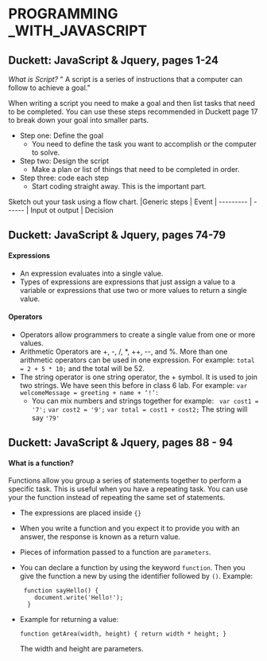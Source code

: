 # PROGRAMMING _WITH_JAVASCRIPT 

## Duckett: JavaScript & Jquery, pages 1-24

*What is Script?* " A script is a series of instructions that a computer can follow to achieve a goal." 

When writing a script you need to make a goal and then list tasks that need to be completed. You can use these steps recommended in Duckett page 17 to break down your goal into smaller parts. 
- Step one: Define the goal 
    - You need to define the task you want to accomplish or the computer to solve. 
- Step two: Design the script
    - Make a plan or list of things that need to be completed in order. 
- Step three: code each step 
    - Start coding straight away. This is the important part. 

Sketch out your task using a flow chart. 
|Generic steps | Event |
--------- | ------ |
Input ot output | Decision

## Duckett: JavaScript & Jquery, pages 74-79

#### Expressions 
- An expression evaluates into a single value. 
- Types of expressions are expressions that just assign a value to a variable or expressions that use two or more values to return a single value.

#### Operators 
- Operators allow programmers to create a single value from one or more values.
- Arithmetic Operators are +, -, /, *, ++, --, and %. More than one arithmetic operators can be used in one expression. For example: `total = 2 + 5 * 10;` and the total will be 52. 
- The string operator is one string operator, the + symbol.  It is used to join two strings. We have seen this before in class 6 lab. For example: ` var welcomeMessage = greeting + name + ‘!’: ` 
    - You can mix numbers and strings together for example: 
    ` var cost1 = '7';`
     `var cost2 = '9';` 
     `var total = cost1 + cost2;` 
The string will say `'79'`

## Duckett: JavaScript & Jquery, pages 88 - 94 

#### What is a function? 

Functions allow you group a series of statements together to perform a specific task. This is useful when you have a repeating task. You can use your the function instead of repeating the same set of statements. 
- The expressions are placed inside `{}`
- When you write a function and you expect it to provide you with an answer, the response is known as a return value. 
- Pieces of information passed to a function are `parameters`. 
- You can declare a function by using the keyword `function`. Then you give the function a new by using the identifier followed by `()`. 
    Example: 
     
       function sayHello() {
          document.write('Hello!');
        }

- Example for returning a value: 
   
    `function getArea(width, height) {
      return width * height;
    }`
  
   The width and height are parameters. 

